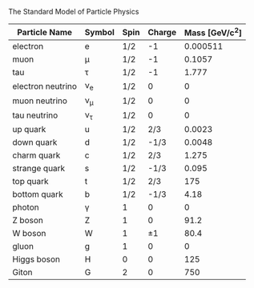 The Standard Model of Particle Physics

| Particle Name | Symbol | Spin | Charge | Mass [GeV/c<sup>2</sup>] |
| ------------- | ------ | ---- | ------ | ------------------------ |
| electron      | e      | 1/2  | -1     | 0.000511                 |
| muon          | μ      | 1/2  | -1     | 0.1057              |
| tau           | τ      | 1/2  | -1     | 1.777               |
| electron neutrino | ν<sub>e</sub> | 1/2 | 0 | 0              |
| muon neutrino     | ν<sub>μ</sub> | 1/2 | 0 | 0         |
| tau neutrino      | ν<sub>τ</sub> | 1/2 | 0 | 0         |
| up quark      | u      | 1/2  | 2/3     | 0.0023                  |
| down quark    | d      | 1/2  | -1/3    | 0.0048                  |
| charm quark   | c      | 1/2  | 2/3     | 1.275                   |
| strange quark | s      | 1/2  | -1/3    | 0.095                   |
| top quark     | t      | 1/2  | 2/3     | 175                     |
| bottom quark  | b      | 1/2  | -1/3    | 4.18                    |
| photon        | γ      | 1    | 0       | 0                  |
| Z boson       | Z      | 1    | 0       | 91.2                    |
| W boson       | W      | 1    | ±1      | 80.4               |
| gluon         | g      | 1    | 0       | 0                       |
| Higgs boson   | H      | 0    | 0       | 125                     |
| Giton         | G      | 2    | 0       | 750                     |